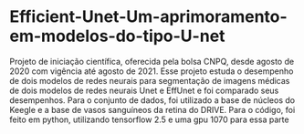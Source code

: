 # Efficient-Unet-Um-aprimoramento-em-modelos-do-tipo-U-net
Projeto de iniciação científica, oferecida pela bolsa CNPQ, desde agosto de 2020 com vigência até agosto de 2021. Esse projeto estuda o desempenho de dois modelos de redes neurais para segmentação de imagens médicas de dois modelos de redes neurais Unet e EffUnet e foi comparado seus desempenhos. Para o conjunto de dados, foi utilizado a base de núcleos do Keegle e a base de vasos sanguíneos da retina do DRIVE. Para o código, foi feito em python, utilizando tensorflow 2.5 e uma gpu 1070 para essa parte
